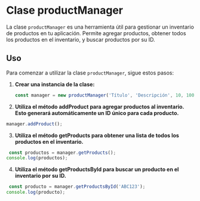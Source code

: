 # Clase productManager

La clase `productManager` es una herramienta útil para gestionar un inventario de productos en tu aplicación. Permite agregar productos, obtener todos los productos en el inventario, y buscar productos por su ID.

## Uso

Para comenzar a utilizar la clase `productManager`, sigue estos pasos:

1. **Crear una instancia de la clase:**

   ```javascript
   const manager = new productManager('Título', 'Descripción', 10, 100, 'imagen.jpg', 'ABC123');
2. **Utiliza el método addProduct para agregar productos al inventario. Esto generará automáticamente un ID único para cada producto.**
 ```javascript
 manager.addProduct();
 ```

3. **Utiliza el método getProducts para obtener una lista de todos los productos en el inventario.**
```javascript
 const productos = manager.getProducts();
console.log(productos);
 ```
4. **Utiliza el método getProductsById para buscar un producto en el inventario por su ID.**
```javascript
 const producto = manager.getProductsById('ABC123');
console.log(producto);
 ```